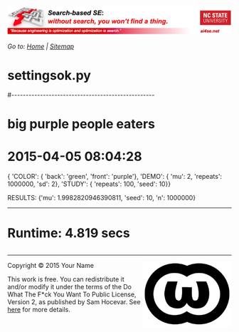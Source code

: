 [<img width=900 src="https://raw.githubusercontent.com/timm/15/master/src/img/banner.jpg">](https://github.com/timm/15/blob/master/README.md)

_Go to: [Home](https://github.com/timm/15/blob/master/README.md) | [Sitemap](https://github.com/timm/15/blob/master/TOC.md)_


# settingsok.py

#--------------------------------------------------
# big purple people eaters
# 2015-04-05 08:04:28
{ 'COLOR': { 'back': 'green', 'front': 'purple'},
  'DEMO': { 'mu': 2, 'repeats': 1000000, 'sd': 2},
  'STUDY': { 'repeats': 100, 'seed': 10}} 

RESULTS: {'mu': 1.9982820946390811, 'seed': 10, 'n': 1000000}

------------------------------------------------------------------------
# Runtime: 4.819 secs
````python
````

__________

<img width=200 align=right src="https://raw.githubusercontent.com/timm/15/master/src/img/wtfpl.png">
Copyright © 2015 Your Name <tim.menzies@gmail.com>

This work is free. You can redistribute it and/or modify it under the
terms of the Do What The F*ck You Want To Public License, Version 2,
as published by Sam Hocevar. See [here](http://www.wtfpl.net/faq/) for more details.
